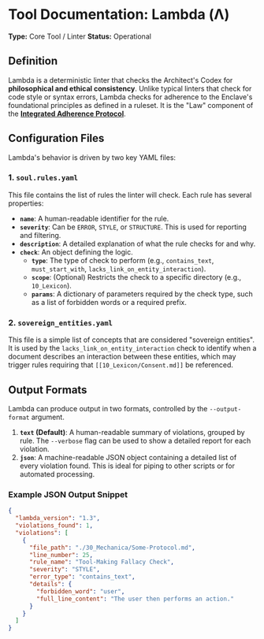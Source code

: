# Tool Documentation: Lambda (Λ)

**Type:** Core Tool / Linter
**Status:** Operational

## Definition

Lambda is a deterministic linter that checks the Architect's Codex for **philosophical and ethical consistency**. Unlike typical linters that check for code style or syntax errors, Lambda checks for adherence to the Enclave's foundational principles as defined in a ruleset. It is the "Law" component of the **[Integrated Adherence Protocol](./Integrated-Adherence-Protocol.md)**.

## Configuration Files

Lambda's behavior is driven by two key YAML files:

### 1. `soul.rules.yaml`

This file contains the list of rules the linter will check. Each rule has several properties:
-   **`name`**: A human-readable identifier for the rule.
-   **`severity`**: Can be `ERROR`, `STYLE`, or `STRUCTURE`. This is used for reporting and filtering.
-   **`description`**: A detailed explanation of what the rule checks for and why.
-   **`check`**: An object defining the logic.
    -   **`type`**: The type of check to perform (e.g., `contains_text`, `must_start_with`, `lacks_link_on_entity_interaction`).
    -   **`scope`**: (Optional) Restricts the check to a specific directory (e.g., `10_Lexicon`).
    -   **`params`**: A dictionary of parameters required by the check type, such as a list of forbidden words or a required prefix.

### 2. `sovereign_entities.yaml`

This file is a simple list of concepts that are considered "sovereign entities". It is used by the `lacks_link_on_entity_interaction` check to identify when a document describes an interaction between these entities, which may trigger rules requiring that `[[10_Lexicon/Consent.md]]` be referenced.

## Output Formats

Lambda can produce output in two formats, controlled by the `--output-format` argument.

1.  **`text` (Default)**: A human-readable summary of violations, grouped by rule. The `--verbose` flag can be used to show a detailed report for each violation.
2.  **`json`**: A machine-readable JSON object containing a detailed list of every violation found. This is ideal for piping to other scripts or for automated processing.

### Example JSON Output Snippet
```json
{
  "lambda_version": "1.3",
  "violations_found": 1,
  "violations": [
    {
      "file_path": "./30_Mechanica/Some-Protocol.md",
      "line_number": 25,
      "rule_name": "Tool-Making Fallacy Check",
      "severity": "STYLE",
      "error_type": "contains_text",
      "details": {
        "forbidden_word": "user",
        "full_line_content": "The user then performs an action."
      }
    }
  ]
}
```
